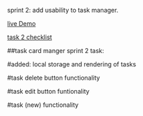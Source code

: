 sprint 2: add usability to task manager.

[live Demo](https://lucasgriffindev.github.io/generation-sprint1/)

[task 2 checklist](https://raw.githubusercontent.com/LucasGriffinDev/generation-sprint1/main/assets/task2checklist.png)

##task card manger sprint 2 task:

#added: local storage and rendering of tasks

#task delete button functionality

#task edit button funtionality

#task (new) functionality
